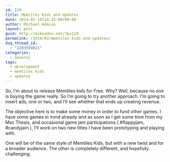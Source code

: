 ```yaml
---
id: 129
title: Memtiles Kids and Updates
date: 2014-02-18T14:33:08+00:00
author: Michael Adaixo
layout: post
guid: http://mikeadev.net/?p=129
permalink: /2014/02/memtiles-kids-and-updates/
dsq_thread_id:
  - "2283599021"
categories:
  - General
tags:
  - development
  - memtiles kids
  - updates
---
```

So, I&#8217;m about to release Memtiles kids for Free. Why? Well, because no one is buying the game really. So I&#8217;m going to try another approach. I&#8217;m going to insert ads, one or two, and I&#8217;ll see whether that ends up creating revenue.

The objective here is to make some money in order to fund other games. I have some games in mind already and as soon as I get some time from my Msc Thesis, and occasional game jam participations ( #flappyjam, #candyjam ), I&#8217;ll work on two new titles I have been prototyping and playing with.

One will be of the same style of Memtiles Kids, but with a new twist and for a broader audience. The other is completely different, and hopefully challenging.